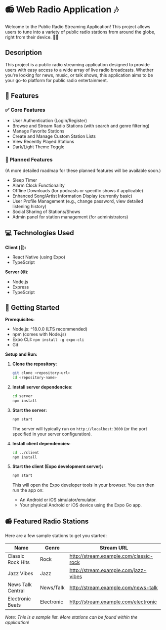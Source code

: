 # 📻 Web Radio Application 🎶

Welcome to the Public Radio Streaming Application! This project allows users to tune into a variety of public radio stations from around the globe, right from their device. 📱🌐

## Description
This project is a public radio streaming application designed to provide users with easy access to a wide array of live radio broadcasts. Whether you're looking for news, music, or talk shows, this application aims to be your go-to platform for public radio entertainment.

## 🌟 Features

### ✅ Core Features
- User Authentication (Login/Register)
- Browse and Stream Radio Stations (with search and genre filtering)
- Manage Favorite Stations
- Create and Manage Custom Station Lists
- View Recently Played Stations
- Dark/Light Theme Toggle

### 🚀 Planned Features
(A more detailed roadmap for these planned features will be available soon.)
- Sleep Timer
- Alarm Clock Functionality
- Offline Downloads (for podcasts or specific shows if applicable)
- Enhanced Song/Artist Information Display (currently basic)
- User Profile Management (e.g., change password, view detailed listening history)
- Social Sharing of Stations/Shows
- Admin panel for station management (for administrators)

## 💻 Technologies Used
**Client (📱):**
- React Native (using Expo)
- TypeScript

**Server (🌐):**
- Node.js
- Express
- TypeScript

## 🚀 Getting Started
**Prerequisites:**
- Node.js: ^18.0.0 (LTS recommended)
- npm (comes with Node.js)
- Expo CLI: `npm install -g expo-cli`
- Git

**Setup and Run:**
1. **Clone the repository:**
   ```bash
   git clone <repository-url>
   cd <repository-name>
   ```
2. **Install server dependencies:**
   ```bash
   cd server
   npm install
   ```
3. **Start the server:**
   ```bash
   npm start
   ```
   The server will typically run on `http://localhost:3000` (or the port specified in your server configuration).

4. **Install client dependencies:**
   ```bash
   cd ../client
   npm install
   ```
5. **Start the client (Expo development server):**
   ```bash
   npm start
   ```
   This will open the Expo developer tools in your browser. You can then run the app on:
   - An Android or iOS simulator/emulator.
   - Your physical Android or iOS device using the Expo Go app.

## 📻 Featured Radio Stations
Here are a few sample stations to get you started:

| Name                  | Genre        | Stream URL                             |
|-----------------------|--------------|----------------------------------------|
| Classic Rock Hits     | Rock         | http://stream.example.com/classic-rock |
| Jazz Vibes            | Jazz         | http://stream.example.com/jazz-vibes   |
| News Talk Central     | News/Talk    | http://stream.example.com/news-talk    |
| Electronic Beats      | Electronic   | http://stream.example.com/electronic   |

*Note: This is a sample list. More stations can be found within the application!*
